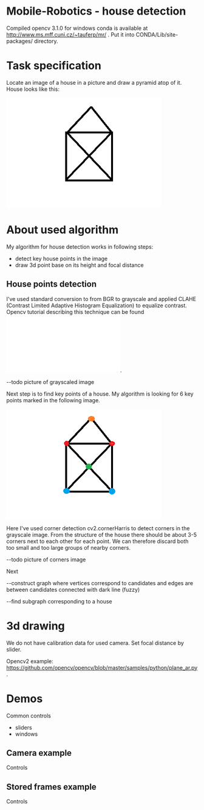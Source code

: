 # Mobile-Robotics - house detection

Compiled opencv 3.1.0 for windows conda is available at http://www.ms.mff.cuni.cz/~tauferp/mr/ .
Put it into CONDA/Lib/site-packages/ directory.

# Task specification

Locate an image of a house in a picture and draw a pyramid atop of it. House looks like this:

![Sample house](house.png?raw=true "Sample house")

# About used algorithm

My algorithm for house detection works in following steps:
- detect key house points in the image
- draw 3d point base on its height and focal distance

## House points detection

I've used standard conversion to from BGR to grayscale and applied CLAHE (Contrast Limited Adaptive Histogram Equalization) to equalize contrast.
Opencv tutorial describing this technique can be found ![here](docs.opencv.org/3.1.0/d5/daf/tutorial_py_histogram_equalization.html).

--todo picture of grayscaled image

Next step is to find key points of a house. 
My algorithm is looking for 6 key points marked in the following image.

![House key points](house_points.png?raw=true "House key points")

Here I've used corner detection cv2.cornerHarris to detect corners in the grayscale image.
From the structure of the house there should be about 3-5 corners next to each other for each point.
We can therefore discard both too small and too large groups of nearby corners.

--todo picture of corners image

Next 

--construct graph where vertices correspond to candidates and edges are between candidates connected with dark line (fuzzy)

--find subgraph corresponding to a house

# 3d drawing

We do not have calibration data for used camera.
Set focal distance by slider.

Opencv2 example: https://github.com/opencv/opencv/blob/master/samples/python/plane_ar.py .

# Demos

Common controls
- sliders
- windows

## Camera example

Controls

## Stored frames example

Controls
